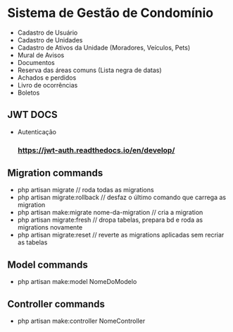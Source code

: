 # Sistema de Gestão de Condomínio

-   Cadastro de Usuário
-   Cadastro de Unidades
-   Cadastro de Ativos da Unidade (Moradores, Veículos, Pets)
-   Mural de Avisos
-   Documentos
-   Reserva das áreas comuns (Lista negra de datas)
-   Achados e perdidos
-   Livro de ocorrências
-   Boletos

## JWT DOCS

-   Autenticação
    ### https://jwt-auth.readthedocs.io/en/develop/

## Migration commands

-   php artisan migrate // roda todas as migrations
-   php artisan migrate:rollback // desfaz o último comando que carrega as migration
-   php artisan make:migrate nome-da-migration // cria a migration
-   php artisan migrate:fresh // dropa tabelas, prepara bd e roda as migrations novamente
-   php artisan migrate:reset // reverte as migrations aplicadas sem recriar as tabelas

## Model commands

-   php artisan make:model NomeDoModelo

## Controller commands

-   php artisan make:controller NomeController
